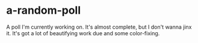 # a-random-poll
A poll I'm currently working on. It's almost complete, but I don't wanna jinx it. It's got a lot of beautifying work  due and some color-fixing.
